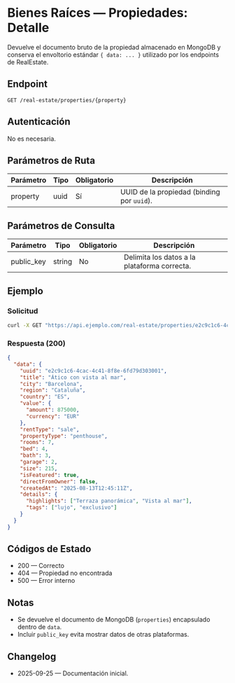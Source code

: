 # Bienes Raíces — Propiedades: Detalle

Devuelve el documento bruto de la propiedad almacenado en MongoDB y conserva el
envoltorio estándar `{ data: ... }` utilizado por los endpoints de RealEstate.

## Endpoint

```
GET /real-estate/properties/{property}
```

## Autenticación

No es necesaria.

## Parámetros de Ruta

| Parámetro | Tipo | Obligatorio | Descripción |
| --------- | ---- | ----------- | ----------- |
| property  | uuid | Sí          | UUID de la propiedad (binding por `uuid`). |

## Parámetros de Consulta

| Parámetro  | Tipo   | Obligatorio | Descripción |
| ---------- | ------ | ----------- | ----------- |
| public_key | string | No          | Delimita los datos a la plataforma correcta. |

## Ejemplo

### Solicitud

```bash
curl -X GET "https://api.ejemplo.com/real-estate/properties/e2c9c1c6-4cac-4c41-8f8e-6fd79d303001"
```

### Respuesta (200)

```json
{
  "data": {
    "uuid": "e2c9c1c6-4cac-4c41-8f8e-6fd79d303001",
    "title": "Ático con vista al mar",
    "city": "Barcelona",
    "region": "Cataluña",
    "country": "ES",
    "value": {
      "amount": 875000,
      "currency": "EUR"
    },
    "rentType": "sale",
    "propertyType": "penthouse",
    "rooms": 7,
    "bed": 4,
    "bath": 3,
    "garage": 2,
    "size": 215,
    "isFeatured": true,
    "directFromOwner": false,
    "createdAt": "2025-08-13T12:45:11Z",
    "details": {
      "highlights": ["Terraza panorámica", "Vista al mar"],
      "tags": ["lujo", "exclusivo"]
    }
  }
}
```

## Códigos de Estado

- 200 — Correcto
- 404 — Propiedad no encontrada
- 500 — Error interno

## Notas

- Se devuelve el documento de MongoDB (`properties`) encapsulado dentro de
  `data`.
- Incluir `public_key` evita mostrar datos de otras plataformas.

## Changelog

- 2025-09-25 — Documentación inicial.
